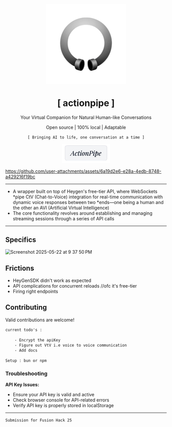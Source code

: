 <p align="center">
  <img src="public/favicon.png" alt="Logo" width="250" height="250"/>
</p>

<p align="center" style="font-family: 'Press Start 2P', monospace;">
   <h1 align="center">[ actionpipe ]</h1>
   <p align="center">Your Virtual Companion for Natural Human-like Conversations</p>
   <p align="center">Open source | 100% local | Adaptable</p>
</p>
<p align="center" style="font-family: monospace;">
   <code>[ Bringing AI to life, one conversation at a time ]</code>
</p>
<p align="center">
  <a href="https://actionpipe.tech">
    <img src="public/readme.png" alt="actionpipe.tech" width="150"/>
  </a>
</p>

https://github.com/user-attachments/assets/6a19d2e6-e28a-4edb-8748-a429216f19bc

---
- A wrapper built on top of Heygen's free-tier API, where WebSockets *pipe CtV (Chat-to-Voice) integration for real-time communication with dynamic voice responses between two *ends—one being a human and the other an AVI (Artificial Virtual Intelligence)<br> 
- The core functionality revolves around establishing and managing streaming sessions through a series of API calls

---
## Specifics
<img width="1052" alt="Screenshot 2025-05-22 at 9 37 50 PM" src="https://github.com/user-attachments/assets/28182630-04d0-41af-afd9-a756ff921339" />

## Frictions
- HeyGenSDK didn't work as expected
 - API complications for concurrent reloads //ofc it's free-tier
 - Firing right endpoints


## Contributing
Valid contributions are welcome!
```
current todo's :

    - Encrypt the apiKey
    - Figure out VtV i.e voice to voice communication
    - Add docs

Setup : bun or npm
```
### Troubleshooting

 **API Key Issues:**
   - Ensure your API key is valid and active
   - Check browser console for API-related errors
   - Verify API key is properly stored in localStorage

---

```
Submission for Fusion Hack 25 
```
